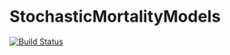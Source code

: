 # StochasticMortalityModels

[![Build Status](https://github.com/ansaardollie/StochasticMortalityModels.jl/actions/workflows/CI.yml/badge.svg?branch=main)](https://github.com/ansaardollie/StochasticMortalityModels.jl/actions/workflows/CI.yml?query=branch%3Amain)
